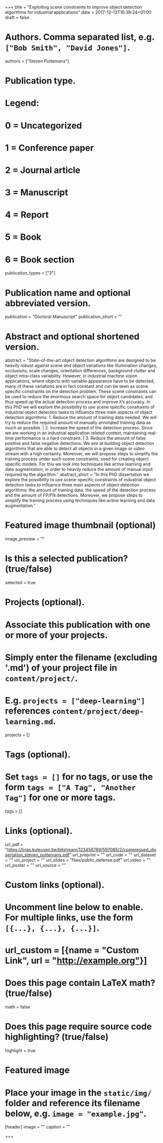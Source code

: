 +++
title = "Exploiting scene constraints to improve object detection algorithms for industrial applications"
date = 2017-12-13T16:39:24+01:00
draft = false

# Authors. Comma separated list, e.g. `["Bob Smith", "David Jones"]`.
authors = ["Steven Puttemans"]

# Publication type.
# Legend:
# 0 = Uncategorized
# 1 = Conference paper
# 2 = Journal article
# 3 = Manuscript
# 4 = Report
# 5 = Book
# 6 = Book section
publication_types = ["3"]

# Publication name and optional abbreviated version.
publication = "Doctoral Manuscript"
publication_short = ""

# Abstract and optional shortened version.
abstract = "State-of-the-art object detection algorithms are designed to be heavily robust against scene and object variations like illumination changes, occlusions, scale changes, orientation differences, background clutter and object intra-class variability. However, in industrial machine vision applications, where objects with variable appearance have to be detected, many of these variations are in fact constant and can be seen as scene specific constraints on the detection problem. These scene constraints can be used to reduce the enormous search space for object candidates, and thus speed up the actual detection process and improve it’s accuracy. In this PhD we will explore the possibility to use scene specific constraints of industrial object detection tasks to influence three main aspects of object detection algorithms: 1. Reduce the amount of training data needed. We will try to reduce the required amount of manually annotated training data as much as possible. | 2. Increase the speed of the detection process. Since we are working in an industrial application related context, maintaining real-time performance is a hard constraint. | 3. Reduce the amount of false positive and false negative detections. We aim at building object detection algorithms that are able to detect all objects in a given image or video stream with a high certainty. Moreover, we will propose steps to simplify the training process under such scene constraints, used for creating object specific models. For this we look into techniques like active learning and data augmentation, in order to heavily reduce the amount of manual input required by the algorithm."
abstract_short = "In this PhD dissertation we explore the possibility to use scene-specific constraints of industrial object detection tasks to influence three main aspects of object detection algorithms: the amount of training data, the speed of the detection process and the amount of FP/FN detections. Moreover, we propose steps to simplify the training process using techniques like active learning and data augmentation."

# Featured image thumbnail (optional)
image_preview = ""

# Is this a selected publication? (true/false)
selected = true

# Projects (optional).
#   Associate this publication with one or more of your projects.
#   Simply enter the filename (excluding '.md') of your project file in `content/project/`.
#   E.g. `projects = ["deep-learning"]` references `content/project/deep-learning.md`.
projects = []

# Tags (optional).
#   Set `tags = []` for no tags, or use the form `tags = ["A Tag", "Another Tag"]` for one or more tags.
tags = []

# Links (optional).
url_pdf = "https://lirias.kuleuven.be/bitstream/123456789/597085/2/compressed_dissertation_steven_puttemans.pdf"
url_preprint = ""
url_code = ""
url_dataset = ""
url_project = ""
url_slides = "files/public_defense.pdf"
url_video = ""
url_poster = ""
url_source = ""

# Custom links (optional).
#   Uncomment line below to enable. For multiple links, use the form `[{...}, {...}, {...}]`.
# url_custom = [{name = "Custom Link", url = "http://example.org"}]

# Does this page contain LaTeX math? (true/false)
math = false

# Does this page require source code highlighting? (true/false)
highlight = true

# Featured image
# Place your image in the `static/img/` folder and reference its filename below, e.g. `image = "example.jpg"`.
[header]
image = ""
caption = ""

+++
